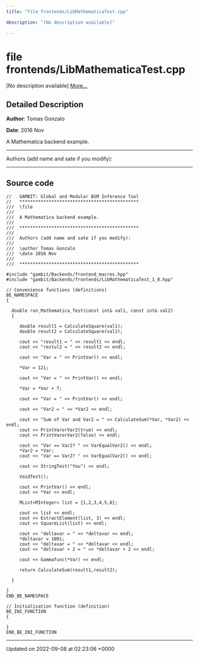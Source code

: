 ```yaml
---
title: "file frontends/LibMathematicaTest.cpp"

description: "[No description available]"

---
```


# file frontends/LibMathematicaTest.cpp

[No description available] [More...](#detailed-description)

## Detailed Description


**Author**: Tomas Gonzalo 

**Date**: 2016 Nov

A Mathematica backend example.



------------------

Authors (add name and sate if you modify):



------------------




## Source code

```
//   GAMBIT: Global and Modular BSM Inference Tool
//   *********************************************
///  \file
///
///  A Mathematica backend example.
///
///  *********************************************
///
///  Authors (add name and sate if you modify):
///
///  \author Tomas Gonzalo
///  \date 2016 Nov
///
///  *********************************************

#include "gambit/Backends/frontend_macros.hpp"
#include "gambit/Backends/frontends/LibMathematicaTest_1_0.hpp"

// Convenience functions (definitions)
BE_NAMESPACE
{

  double run_Mathematica_Test(const int& val1, const int& val2)
  {

     double result1 = CalculateSquare(val1);
     double result2 = CalculateSquare(val2);

     cout << "result1 = " << result1 << endl;
     cout << "restul2 = " << result2 << endl;

     cout << "Var = " << PrintVar() << endl;

     *Var = 121;

     cout << "Var = " << PrintVar() << endl;

     *Var = *Var + 7;

     cout << "Var = " << PrintVar() << endl;

     cout << "Var2 = " << *Var2 << endl;

     cout << "Sum of Var and Var2 = " << CalculateSum(*Var, *Var2) << endl;
     cout << PrintVarorVar2(true) << endl;
     cout << PrintVarorVar2(false) << endl;

     cout << "Var == Var2? " << VarEqualVar2() << endl;
     *Var2 = *Var;
     cout << "Var == Var2? " << VarEqualVar2() << endl;

     cout << StringTest("You") << endl;

     VoidTest();

     cout << PrintVar() << endl;
     cout << *Var << endl;

     MList<MInteger> list = {1,2,3,4,5,6};

     cout << list << endl;
     cout << ExtractElement(list, 3) << endl;
     cout << SquareList(list) << endl;

     cout << "deltavar = " << *deltavar << endl;
     *deltavar = 1001;
     cout << "deltavar = " << *deltavar << endl;
     cout << "deltavar + 2 = " << *deltavar + 2 << endl;

     cout << Gammafunc(*Var) << endl;

     return CalculateSum(result1,result2);

  }

}
END_BE_NAMESPACE

// Initialisation function (definition)
BE_INI_FUNCTION
{

}
END_BE_INI_FUNCTION
```


-------------------------------

Updated on 2022-09-08 at 02:23:06 +0000
